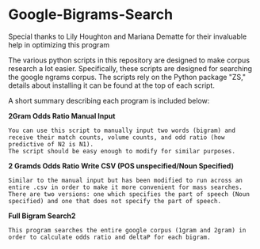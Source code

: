 # Google-Bigrams-Search

Special thanks to Lily Houghton and Mariana Dematte for their invaluable help in optimizing this program

The various python scripts in this repository are designed to make corpus research a lot easier. Specifically, these scripts are designed for searching the google ngrams corpus. The scripts rely on the Python package "ZS," details about installing it can be found at the top of each script.

A short summary describing each program is included below:

**2Gram Odds Ratio Manual Input**

    You can use this script to manually input two words (bigram) and receive their match counts, volume counts, and odd ratio (how predictive of N2 is N1). 
    The script should be easy enough to modify for similar purposes.

**2 Gramds Odds Ratio Write CSV (POS unspecified/Noun Specified)**

    Similar to the manual input but has been modified to run across an entire .csv in order to make it more convenient for mass searches. 
    There are two versions: one which specifies the part of speech (Noun specified) and one that does not specify the part of speech.
    
**Full Bigram Search2**

    This program searches the entire google corpus (1gram and 2gram) in order to calculate odds ratio and deltaP for each bigram.
